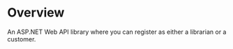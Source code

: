 Overview
========

An ASP.NET Web API library where you can register as either a librarian or a customer. 